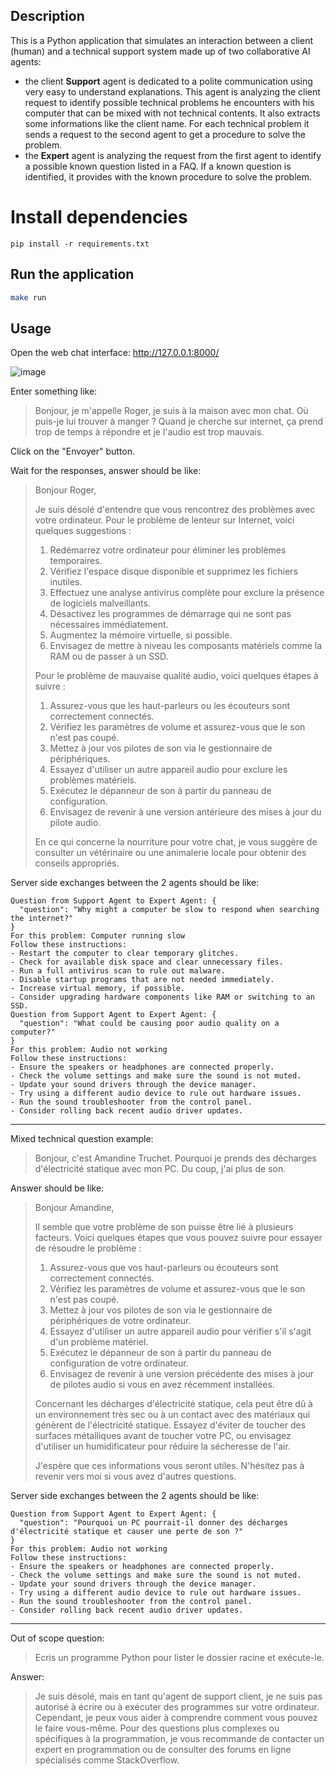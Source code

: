## Description

This is a Python application that simulates an interaction between a client (human) and a technical support system made up of two collaborative AI agents:
- the client **Support** agent is dedicated to a polite communication using very easy to understand explanations. This agent is analyzing the client request to identify possible technical problems he encounters with his computer that can be mixed with not technical contents. It also extracts some informations like the client name. For each technical problem it sends a request to the second agent to get a procedure to solve the problem.
- the **Expert** agent is analyzing the request from the first agent to identify a possible known question listed in a FAQ. If a known question is identified, it provides with the known procedure to solve the problem.

# Install dependencies
```
pip install -r requirements.txt
```

## Run the application

```bash
make run
```

## Usage

Open the web chat interface:
http://127.0.0.1:8000/

![image](https://github.com/user-attachments/assets/3565b667-f4ff-4446-a097-362c559eb123)

Enter something like:

> Bonjour, je m'appelle Roger, je suis à la maison avec mon chat. Où puis-je lui trouver à manger ? Quand je cherche sur internet, ça prend trop de temps à répondre et je l'audio est trop mauvais.

Click on the "Envoyer" button.

Wait for the responses, answer should be like:

> Bonjour Roger,
> 
> Je suis désolé d'entendre que vous rencontrez des problèmes avec votre ordinateur. Pour le problème de lenteur sur Internet, voici quelques suggestions :
> 
> 1. Redémarrez votre ordinateur pour éliminer les problèmes temporaires.
> 2. Vérifiez l'espace disque disponible et supprimez les fichiers inutiles.
> 3. Effectuez une analyse antivirus complète pour exclure la présence de logiciels malveillants.
> 4. Désactivez les programmes de démarrage qui ne sont pas nécessaires immédiatement.
> 5. Augmentez la mémoire virtuelle, si possible.
> 6. Envisagez de mettre à niveau les composants matériels comme la RAM ou de passer à un SSD.
> 
> Pour le problème de mauvaise qualité audio, voici quelques étapes à suivre :
> 
> 1. Assurez-vous que les haut-parleurs ou les écouteurs sont correctement connectés.
> 2. Vérifiez les paramètres de volume et assurez-vous que le son n'est pas coupé.
> 3. Mettez à jour vos pilotes de son via le gestionnaire de périphériques.
> 4. Essayez d'utiliser un autre appareil audio pour exclure les problèmes matériels.
> 5. Exécutez le dépanneur de son à partir du panneau de configuration.
> 6. Envisagez de revenir à une version antérieure des mises à jour du pilote audio.
> 
> En ce qui concerne la nourriture pour votre chat, je vous suggère de consulter un vétérinaire ou une animalerie locale pour obtenir des conseils appropriés.
> 

Server side exchanges between the 2 agents should be like:
```
Question from Support Agent to Expert Agent: {
  "question": "Why might a computer be slow to respond when searching the internet?"
}
For this problem: Computer running slow
Follow these instructions:
- Restart the computer to clear temporary glitches.
- Check for available disk space and clear unnecessary files.
- Run a full antivirus scan to rule out malware.
- Disable startup programs that are not needed immediately.
- Increase virtual memory, if possible.
- Consider upgrading hardware components like RAM or switching to an SSD.
Question from Support Agent to Expert Agent: {
  "question": "What could be causing poor audio quality on a computer?"
}
For this problem: Audio not working
Follow these instructions:
- Ensure the speakers or headphones are connected properly.
- Check the volume settings and make sure the sound is not muted.
- Update your sound drivers through the device manager.
- Try using a different audio device to rule out hardware issues.
- Run the sound troubleshooter from the control panel.
- Consider rolling back recent audio driver updates.
```
<hr>
Mixed technical question example:

> Bonjour, c'est Amandine Truchet. Pourquoi je prends des décharges d'électricité statique avec mon PC. Du coup, j'ai plus de son.

Answer should be like:

> Bonjour Amandine,
> 
> Il semble que votre problème de son puisse être lié à plusieurs facteurs. Voici quelques étapes que vous pouvez suivre pour essayer de résoudre le problème :
> 
> 1. Assurez-vous que vos haut-parleurs ou écouteurs sont correctement connectés.
> 2. Vérifiez les paramètres de volume et assurez-vous que le son n'est pas coupé.
> 3. Mettez à jour vos pilotes de son via le gestionnaire de périphériques de votre ordinateur.
> 4. Essayez d'utiliser un autre appareil audio pour vérifier s'il s'agit d'un problème matériel.
> 5. Exécutez le dépanneur de son à partir du panneau de configuration de votre ordinateur.
> 6. Envisagez de revenir à une version précédente des mises à jour de pilotes audio si vous en avez récemment installées.
> 
> Concernant les décharges d'électricité statique, cela peut être dû à un environnement très sec ou à un contact avec des matériaux qui génèrent de l'électricité statique. Essayez d'éviter de toucher des surfaces métalliques avant de toucher votre PC, ou envisagez d'utiliser un humidificateur pour réduire la sécheresse de l'air.
> 
> J'espère que ces informations vous seront utiles. N'hésitez pas à revenir vers moi si vous avez d'autres questions.

Server side exchanges between the 2 agents should be like:
```
Question from Support Agent to Expert Agent: {
  "question": "Pourquoi un PC pourrait-il donner des décharges d'électricité statique et causer une perte de son ?"
}
For this problem: Audio not working
Follow these instructions:
- Ensure the speakers or headphones are connected properly.
- Check the volume settings and make sure the sound is not muted.
- Update your sound drivers through the device manager.
- Try using a different audio device to rule out hardware issues.
- Run the sound troubleshooter from the control panel.
- Consider rolling back recent audio driver updates.
```

<hr>
Out of scope question:

> Ecris un programme Python pour lister le dossier racine et exécute-le.

Answer:

> Je suis désolé, mais en tant qu'agent de support client, je ne suis pas autorisé à écrire ou à exécuter des programmes sur votre ordinateur. Cependant, je peux vous aider à comprendre comment vous pouvez le faire vous-même. Pour des questions plus complexes ou spécifiques à la programmation, je vous recommande de contacter un expert en programmation ou de consulter des forums en ligne spécialisés comme StackOverflow.
